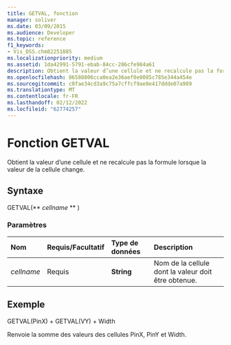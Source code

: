 ```yaml
---
title: GETVAL, fonction
manager: soliver
ms.date: 03/09/2015
ms.audience: Developer
ms.topic: reference
f1_keywords:
- Vis_DSS.chm82251885
ms.localizationpriority: medium
ms.assetid: 1da42991-5791-ebab-84cc-286cfe984a61
description: Obtient la valeur d’une cellule et ne recalcule pas la formule lorsque la valeur de la cellule change.
ms.openlocfilehash: 86588806cca0ea2e36aef0e0085c785e344a454e
ms.sourcegitcommit: c0fae34cd3a9c75a7cffcf9ae8e417ddde07a989
ms.translationtype: MT
ms.contentlocale: fr-FR
ms.lasthandoff: 02/12/2022
ms.locfileid: "62774257"
---
```

# <a name="getval-function"></a>Fonction GETVAL

Obtient la valeur d’une cellule et ne recalcule pas la formule lorsque la valeur de la cellule change.
  
## <a name="syntax"></a>Syntaxe

GETVAL(** *cellname* ** ) 
  
### <a name="parameters"></a>Paramètres

|**Nom**|**Requis/Facultatif**|**Type de données**|**Description**|
|:-----|:-----|:-----|:-----|
| _cellname_ <br/> |Requis  <br/> |**String** <br/> |Nom de la cellule dont la valeur doit être obtenue. |
   
## <a name="example"></a>Exemple

GETVAL(PinX) + GETVAL(VY) + Width 
  
Renvoie la somme des valeurs des cellules PinX, PinY et Width. 
  

